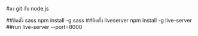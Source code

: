 #ลง git กับ node.js

##ติดตั้ง sass
npm install -g sass
##ติดตั้ง liveserver
npm install -g live-server
##run
live-server --port=8000
